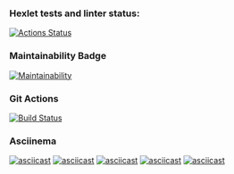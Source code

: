 ### Hexlet tests and linter status:
[![Actions Status](https://github.com/abarmenkov/frontend-project-lvl1/workflows/hexlet-check/badge.svg)](https://github.com/abarmenkov/frontend-project-lvl1/actions)

### Maintainability Badge
[![Maintainability](https://api.codeclimate.com/v1/badges/1c651e5607bec076737d/maintainability)](https://codeclimate.com/github/abarmenkov/frontend-project-lvl1/maintainability)

### Git Actions
[![Build Status](https://github.com/hexlet-boilerplates/nodejs-package/workflows/Node%20CI/badge.svg)](https://github.com/abarmenkov/frontend-project-lvl1/actions/workflows/node.js.yml)

### Asciinema
[![asciicast](https://asciinema.org/a/Q8xqlM9aIYohXv2EiGCvmEWoF.svg)](https://asciinema.org/a/Q8xqlM9aIYohXv2EiGCvmEWoF)
[![asciicast](https://asciinema.org/a/AAcoJnloTVQFQlC2XT9qoOzyR.svg)](https://asciinema.org/a/AAcoJnloTVQFQlC2XT9qoOzyR)
[![asciicast](https://asciinema.org/a/ZkWRIwj1WsdrxDElF45L9gn4u.svg)](https://asciinema.org/a/ZkWRIwj1WsdrxDElF45L9gn4u)
[![asciicast](https://asciinema.org/a/hy5VrtMrCcGUYmtTnJOfXPzDc.svg)](https://asciinema.org/a/hy5VrtMrCcGUYmtTnJOfXPzDc)
[![asciicast](https://asciinema.org/a/kuyyiLDBm26j3EoLw3FLjiijI.svg)](https://asciinema.org/a/kuyyiLDBm26j3EoLw3FLjiijI)
